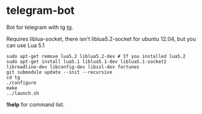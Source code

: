 telegram-bot
============

Bot for telegram with tg [tg](https://github.com/vysheng/tg).

Requires liblua-socket, there isn't liblua5.2-socket for ubuntu 12.04, but you can use Lua 5.1

```Shell
sudo apt-get remove lua5.2 liblua5.2-dev # If you installed lua5.2
sudo apt-get install lua5.1 liblua5.1-dev liblua5.1-socket2 libreadline-dev libconfig-dev libssl-dev fortunes
git submodule update --init --recursive
cd tg
./configure
make
../launch.sh
```

**!help** for command list.

